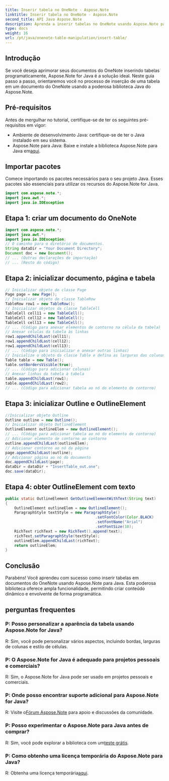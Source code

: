 ```yaml
---
title: Inserir tabela no OneNote - Aspose.Note
linktitle: Inserir tabela no OneNote - Aspose.Note
second_title: API Java Aspose.Note
description: Aprenda a inserir tabelas no OneNote usando Aspose.Note para Java. Guia passo a passo para criação de conteúdo dinâmico. Aprimore seus documentos sem esforço.
type: docs
weight: 16
url: /pt/java/onenote-table-manipulation/insert-table/
---
```

## Introdução
Se você deseja aprimorar seus documentos do OneNote inserindo tabelas programaticamente, Aspose.Note for Java é a solução ideal. Neste guia passo a passo, orientaremos você no processo de inserção de uma tabela em um documento do OneNote usando a poderosa biblioteca Java do Aspose.Note.
## Pré-requisitos
Antes de mergulhar no tutorial, certifique-se de ter os seguintes pré-requisitos em vigor:
- Ambiente de desenvolvimento Java: certifique-se de ter o Java instalado em seu sistema.
-  Aspose.Note para Java: Baixe e instale a biblioteca Aspose.Note para Java em[aqui](https://releases.aspose.com/note/java/).
## Importar pacotes
Comece importando os pacotes necessários para o seu projeto Java. Esses pacotes são essenciais para utilizar os recursos do Aspose.Note for Java.
```java
import com.aspose.note.*;
import java.awt.*;
import java.io.IOException
```

## Etapa 1: criar um documento do OneNote
```java
import com.aspose.note.*;
import java.awt.*;
import java.io.IOException;
// O caminho para o diretório de documentos.
String dataDir = "Your Document Directory";
Document doc = new Document();
// ... (Outras declarações de importação)
// ... (Resto do código)
```
## Etapa 2: inicializar documento, página e tabela
```java
// Inicializar objeto de classe Page
Page page = new Page();
// Inicializar objeto de classe TableRow
TableRow row1 = new TableRow();
// Inicializar objetos da classe TableCell
TableCell cell11 = new TableCell();
TableCell cell12 = new TableCell();
TableCell cell13 = new TableCell();
// ... (Código para anexar elementos de contorno na célula da tabela)
// Anexar células da tabela às linhas
row1.appendChildLast(cell11);
row1.appendChildLast(cell12);
row1.appendChildLast(cell13);
// ... (Código para inicializar e anexar outras linhas)
// Inicialize o objeto da classe Table e defina as larguras das colunas
Table table = new Table();
table.setBordersVisible(true);
// ... (Código para adicionar colunas)
// Anexar linhas da tabela à tabela
table.appendChildLast(row1);
table.appendChildLast(row2);
// ... (Código para adicionar tabela ao nó do elemento de contorno)
```
## Etapa 3: inicializar Outline e OutlineElement
```java
//Inicializar objeto Outline
Outline outline = new Outline();
// Inicializar objeto OutlineElement
OutlineElement outlineElem = new OutlineElement();
// ... (Código para adicionar tabela ao nó do elemento de contorno)
// Adicionar elemento de contorno ao contorno
outline.appendChildLast(outlineElem);
// Adicionar contorno ao nó da página
page.appendChildLast(outline);
// Adicionar página ao nó do documento
doc.appendChildLast(page);
dataDir = dataDir + "InsertTable_out.one";
doc.save(dataDir);
```
## Etapa 4: obter OutlineElement com texto
```java
public static OutlineElement GetOutlineElementWithText(String text)
{
    OutlineElement outlineElem = new OutlineElement();
    ParagraphStyle textStyle = new ParagraphStyle()
                                        .setFontColor(Color.BLACK)
                                        .setFontName("Arial")
                                        .setFontSize(10);
    RichText richText = new RichText().append(text);
    richText.setParagraphStyle(textStyle);
    outlineElem.appendChildLast(richText);
    return outlineElem;
} 
```
## Conclusão
Parabéns! Você aprendeu com sucesso como inserir tabelas em documentos do OneNote usando Aspose.Note para Java. Esta poderosa biblioteca oferece ampla funcionalidade, permitindo criar conteúdo dinâmico e envolvente de forma programática.
## perguntas frequentes
### P: Posso personalizar a aparência da tabela usando Aspose.Note for Java?
R: Sim, você pode personalizar vários aspectos, incluindo bordas, larguras de colunas e estilo de células.
### P: O Aspose.Note for Java é adequado para projetos pessoais e comerciais?
R: Sim, o Aspose.Note for Java pode ser usado em projetos pessoais e comerciais.
### P: Onde posso encontrar suporte adicional para Aspose.Note for Java?
 R: Visite o[Fórum Aspose.Note](https://forum.aspose.com/c/note/28) para apoio e discussões da comunidade.
### P: Posso experimentar o Aspose.Note para Java antes de comprar?
 R: Sim, você pode explorar a biblioteca com um[teste grátis](https://releases.aspose.com/).
### P: Como obtenho uma licença temporária do Aspose.Note para Java?
 R: Obtenha uma licença temporária[aqui](https://purchase.aspose.com/temporary-license/).